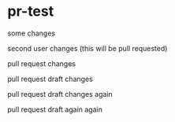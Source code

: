 # pr-test

some changes

second user changes (this will be pull requested)

pull request changes

pull request draft changes

pull request draft changes again

pull request draft again again